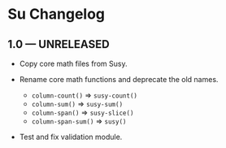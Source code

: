 Su Changelog
============

1.0 — UNRELEASED
----------------

- Copy core math files from Susy.
- Rename core math functions and deprecate the old names.

  + `column-count()` => `susy-count()`
  + `column-sum()` => `susy-sum()`
  + `column-span()` => `susy-slice()`
  + `column-span-sum()` => `susy()`

- Test and fix validation module.
